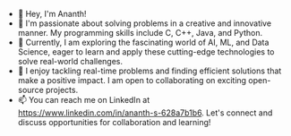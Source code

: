 - 👋 Hey, I'm Ananth!
- 👀 I'm passionate about solving problems in a creative and innovative manner. My programming skills include C, C++, Java, and Python.
- 🌱 Currently, I am exploring the fascinating world of AI, ML, and Data Science, eager to learn and apply these cutting-edge technologies to solve real-world challenges.
- 🏑 I enjoy tackling real-time problems and finding efficient solutions that make a positive impact. I am open to collaborating on exciting open-source projects.
- 📫 You can reach me on LinkedIn at https://www.linkedin.com/in/ananth-s-628a7b1b6. Let's connect and discuss opportunities for collaboration and learning!



<!---
Ananth09 is a ✨ special ✨ repository because its `README.md` (this file) appears on your GitHub profile.
You can click the Preview link to take a look at your changes.
--->
